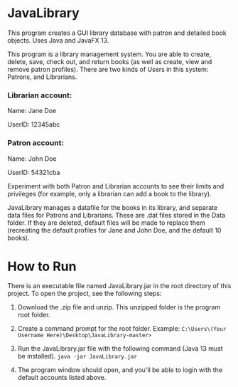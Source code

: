 # JavaLibrary
This program creates a GUI library database with patron and detailed book objects. Uses Java and JavaFX 13.

This program is a library management system. You are able to create, delete, save,
check out, and return books (as well as create, view and remove patron profiles). There 
are two kinds of Users in this system: Patrons, and Librarians.


### Librarian account:

Name: Jane Doe

UserID: 12345abc

### Patron account:

Name: John Doe

UserID: 54321cba

Experiment with both Patron and Librarian accounts to see their limits and privileges
(for example, only a librarian can add a book to the library).

JavaLibrary manages a datafile for the books in its library, and separate data files
for Patrons and Librarians. These are .dat files stored in the Data folder. If they
are deleted, default files will be made to replace them (recreating the default profiles
for Jane and John Doe, and the default 10 books).


# How to Run
There is an executable file named JavaLibrary.jar in the root directory of this project. To open the project, see the following steps:

1. Download the .zip file and unzip. This unzipped folder is the program root folder.

2. Create a command prompt for the root folder. Example: `C:\Users\(Your Username Here)\Desktop\JavaLibrary-master>`

3. Run the JavaLibrary.jar file with the following command (Java 13 must be installed). `java -jar JavaLibrary.jar`

4. The program window should open, and you'll be able to login with the default accounts listed above.
